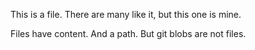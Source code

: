This is a file. There are many like it, but this one is mine.

Files have content. And a path. But git blobs are not files.
